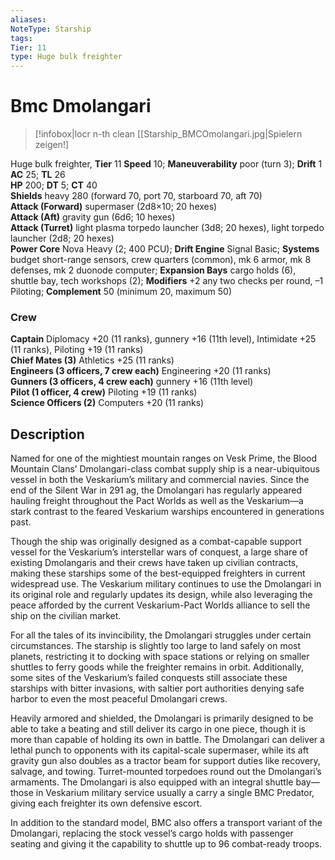 ```yaml
---
aliases: 
NoteType: Starship
tags: 
Tier: 11
type: Huge bulk freighter
---
```


# Bmc Dmolangari

> [!infobox|locr n-th clean
>  [[Starship_BMCOmolangari.jpg|Spielern zeigen!]
> 
Huge bulk freighter, **Tier**  11
**Speed** 10; **Maneuverability** poor (turn 3); **Drift** 1  
**AC** 25; **TL** 26  
**HP** 200; **DT** 5; **CT** 40  
**Shields** heavy 280 (forward 70, port 70, starboard 70, aft 70)  
**Attack (Forward)** supermaser (2d8×10; 20 hexes)  
**Attack (Aft)** gravity gun (6d6; 10 hexes)  
**Attack (Turret)** light plasma torpedo launcher (3d8; 20 hexes), light torpedo launcher (2d8; 20 hexes)  
**Power Core** Nova Heavy (2; 400 PCU); **Drift Engine** Signal Basic; **Systems** budget short-range sensors, crew quarters (common), mk 6 armor, mk 8 defenses, mk 2 duonode computer; **Expansion Bays** cargo holds (6), shuttle bay, tech workshops (2); **Modifiers** +2 any two checks per round, –1 Piloting; **Complement** 50 (minimum 20, maximum 50)

### Crew

**Captain** Diplomacy +20 (11 ranks), gunnery +16 (11th level), Intimidate +25 (11 ranks), Piloting +19 (11 ranks)  
**Chief Mates (3)** Athletics +25 (11 ranks)  
**Engineers (3 officers, 7 crew each)** Engineering +20 (11 ranks)  
**Gunners (3 officers, 4 crew each)** gunnery +16 (11th level)  
**Pilot (1 officer, 4 crew)** Piloting +19 (11 ranks)  
**Science Officers (2)** Computers +20 (11 ranks)

## Description

Named for one of the mightiest mountain ranges on Vesk Prime, the Blood Mountain Clans’ Dmolangari-class combat supply ship is a near-ubiquitous vessel in both the Veskarium’s military and commercial navies. Since the end of the Silent War in 291 ag, the Dmolangari has regularly appeared hauling freight throughout the Pact Worlds as well as the Veskarium—a stark contrast to the feared Veskarium warships encountered in generations past.  
  
Though the ship was originally designed as a combat-capable support vessel for the Veskarium’s interstellar wars of conquest, a large share of existing Dmolangaris and their crews have taken up civilian contracts, making these starships some of the best-equipped freighters in current widespread use. The Veskarium military continues to use the Dmolangari in its original role and regularly updates its design, while also leveraging the peace afforded by the current Veskarium-Pact Worlds alliance to sell the ship on the civilian market.  
  
For all the tales of its invincibility, the Dmolangari struggles under certain circumstances. The starship is slightly too large to land safely on most planets, restricting it to docking with space stations or relying on smaller shuttles to ferry goods while the freighter remains in orbit. Additionally, some sites of the Veskarium’s failed conquests still associate these starships with bitter invasions, with saltier port authorities denying safe harbor to even the most peaceful Dmolangari crews.  
  
Heavily armored and shielded, the Dmolangari is primarily designed to be able to take a beating and still deliver its cargo in one piece, though it is more than capable of holding its own in battle. The Dmolangari can deliver a lethal punch to opponents with its capital-scale supermaser, while its aft gravity gun also doubles as a tractor beam for support duties like recovery, salvage, and towing. Turret-mounted torpedoes round out the Dmolangari’s armaments. The Dmolangari is also equipped with an integral shuttle bay—those in Veskarium military service usually a carry a single BMC Predator, giving each freighter its own defensive escort.  
  
In addition to the standard model, BMC also offers a transport variant of the Dmolangari, replacing the stock vessel’s cargo holds with passenger seating and giving it the capability to shuttle up to 96 combat-ready troops.

